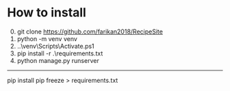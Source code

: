 # How to install

0. git clone https://github.com/farikan2018/RecipeSite
1. python -m venv venv
2. ..\venv\Scripts\Activate.ps1
3. pip install -r .\requirements.txt
4. python manage.py runserver

----

pip install
pip freeze > requirements.txt